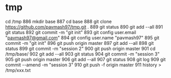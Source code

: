 # tmp

cd /tmp
  886  mkdir base
  887  cd base
  888  git clone https://github.com/pavmash97/tmp.git .
  889  git status
  890  git add --all
  891  git status
  892  git commit -m "git init"
  893  git config user.email "pavmash97@gmail.com"
  894  git config user.name "pavmash97"
  895  git commit -m "git init"
  896  git push origin master
  897  git add --all
  898  git status
  899  git commit -m "session 2"
  900  git push origin master
  901  cd /tmp/base/
  902  git add --all
  903  git status
  904  git commit -m "session 3"
  905  git push origin master
  906  git add --all
  907  git status
  908  git log
  909  git commit --amend -m "session 3"
  910  git push -f origin master
  911  history > /tmp/xxx.txt
